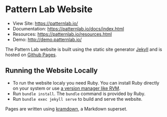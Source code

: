 Pattern Lab Website
======================
- View Site: https://patternlab.io/
- Documentation: https://patternlab.io/docs/index.html
- Resources: https://patternlab.io/resources.html
- Demo: http://demo.patternlab.io/

The Pattern Lab website is built using the static site generator [Jekyll](https://jekyllrb.com) and is hosted on [Github Pages](https://pages.github.com/). 

Running the Website Locally
----------
- To run the website localy you need Ruby. You can install Ruby directly on your system or use [a version manager like RVM](https://rvm.io/rvm/install).
- Run `bundle install`. The `bundle` command is provided by Ruby.
- Run `bundle exec jekyll serve` to build and serve the website.

Pages are written using [kramdown](https://kramdown.gettalong.org/), a Markdown superset.
